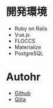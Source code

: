 # 開発環境
- Ruby on Rails
- Vue.js
- FLOCCS
- Materialize
- PostgreSQL

# Autohr
- [Github](https://github.com/koyama-naoto-uhuru)
- [Qiita](https://qiita.com/naoto_koyama)

